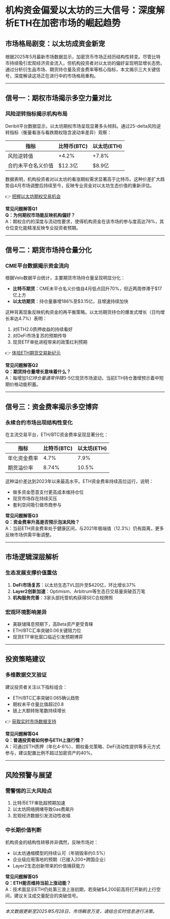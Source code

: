 # 机构资金偏爱以太坊的三大信号：深度解析ETH在加密市场的崛起趋势

## 市场格局剧变：以太坊成资金新宠

根据2025年5月最新市场数据显示，加密货币市场正经历结构性转变。尽管比特币持续吸引宏观经济资金流入，但机构投资者对以太坊的偏好呈现明显增长态势。通过分析衍生品市场、期货持仓量及资金费率等核心指标，本文揭示三大关键信号，深度解读这场正在进行中的市场格局重构。

---

## 信号一：期权市场揭示多空力量对比

### 风险逆转指标揭示机构布局

Deribit平台数据显示，以太坊期权市场呈现显著多头倾斜。通过25-delta风险逆转指标（衡量看涨与看跌期权隐含波动率差异）观察：

| 指标       | 比特币(BTC) | 以太坊(ETH) |
|------------|------------|------------|
| 风险逆转值 | +4.2%      | +7.8%      |
| 合约未平仓名义价值 | $12.3亿 | $8.9亿     |

数据表明，机构投资者对以太坊的看涨期权需求显著高于比特币。这种价差扩大趋势自4月市场调整后持续至今，反映专业资金对以太坊生态价值的重新评估。

👉 [把握以太坊期权交易机会](https://bit.ly/okx_welcome)

**常见问题解答Q1**  
**Q：为何期权市场能反映机构偏好？**  
A：期权合约的深度与流动性要求，使得机构资金在该市场的参与度高达78%，其仓位变化能精准反映专业投资者预期。

---

## 信号二：期货市场持仓量分化

### CME平台数据揭示资金流向

根据Velo数据平台统计，主要期货市场持仓量呈现明显分化：

- **比特币期货**：CME未平仓名义价值自4月低点回升70%，但近两周停滞于$17亿上方
- **以太坊期货**：持仓量暴增186%至$3.15亿，且增速持续加快

这种背离现象反映机构资金的再平衡策略。以太坊期货持仓的爆发式增长（日均增长率达4.7%）表明：

1. 对ETH2.0质押收益的持续看好
2. 对DeFi市场复苏的预期传导
3. 现货ETF审批进程带来的政策红利预期

👉 [体验ETH期货交易新纪元](https://bit.ly/okx_welcome)

**常见问题解答Q2**  
**Q：期货持仓量增长意味着什么？**  
A：每增加$1亿持仓量通常伴随$3-5亿现货市场波动，当前ETH持仓激增预示着中短期价格动能积蓄。

---

## 信号三：资金费率揭示多空博弈

### 永续合约市场出现结构性变化

在主流交易平台，ETH/BTC资金费率呈现显著分化：

| 指标         | 比特币(BTC) | 以太坊(ETH) |
|--------------|------------|------------|
| 年化资金费率 | 4.7%       | 7.9%       |
| 期货溢价率   | 8.74%      | 10.5%      |

这种溢价差达到2023年以来最高水平。ETH资金费率持续高位运行，说明：

- 做多资金愿意支付更高成本维持仓位
- 现货市场存在持续买压
- 套利空间吸引做市商参与

**常见问题解答Q3**  
**Q：资金费率升高是否预示泡沫风险？**  
A：当前ETH资金费率处于健康区间，与2021年极端值（12.3%）仍有距离，更多反映市场供需平衡调整。

---

## 市场逻辑深层解析

### 生态发展支撑价值重估
1. **DeFi市场复苏**：以太坊生态TVL回升至$420亿，环比增长37%
2. **Layer2创新加速**：Optimism、Arbitrum等生态日交易量突破百万笔
3. **机构服务完善**：3家头部托管机构获得SEC合规牌照

### 宏观环境影响差异
- 美联储降息预期下，高Beta资产更受青睐
- ETH/BTC汇率突破0.06关键阻力位
- 现货ETF审批窗口临近引发预期博弈

---

## 投资策略建议

### 多维数据交叉验证
建议投资者关注以下指标组合：
- ETH/BTC汇率突破0.065确认趋势
- 期权未平仓量比值超过0.8
- 链上大额转账笔数持续增长

👉 [获取实时市场数据支持](https://bit.ly/okx_welcome)

**常见问题解答Q4**  
**Q：普通投资者如何参与ETH上涨行情？**  
A：可通过ETH质押（年化4-6%）、期权备兑策略、DeFi流动性提供等多元方式参与，建议配置比例不超过加密资产的40%。

---

## 风险预警与展望

### 需警惕的三大风险点
1. 比特币ETF审批超预期加速
2. 以太坊网络拥堵导致Gas费飙升
3. 宏观经济数据引发流动性收缩

### 中长期价值判断
机构资金的结构性转移并非偶然，反映市场对：
- 以太坊通缩模型的持续认可（年销毁率约0.5%）
- 企业级应用落地的预期（已接入200+跨国企业）
- Layer2生态创新带来的价值捕获能力

**常见问题解答Q5**  
**Q：ETH能否维持当前上涨动能？**  
A：技术面显示ETH仍处第三浪上涨初期，若突破$4,200前高将打开新的上行空间，建议关注成交量配合的突破信号。

---

*本文数据更新至2025年5月28日，市场瞬息万变，请结合实时信息进行决策。*